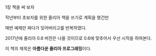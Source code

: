 1장 책을 써 보자



작년부터 초보자를 위한 줄리아 책을 쓰기로 계획을 했건만

매번 예제만 짜다가 잊어버리고를 반복하였다.

2017년에 줄리아 0.6 버전은 나올 것이므로 0.6에 맞추어서 우선 시작을 하여본다.



이 책의 제목은 **아름다운 줄리아 프로그래밍**이다.



